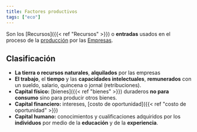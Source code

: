 ```yaml
---
title: Factores productivos
tags: ["eco"]
---
```

Son los [Recursos]({{< ref "Recursos" >}}) o **entradas** usados en el proceso de la [producción](#) por las [Empresas](#).

## Clasificación
- **La tierra o recursos naturales**, **alquilados** por las empresas
- **El trabajo**, el **tiempo** y las **capacidades intelectuales**, **remunerados** con un sueldo, salario, quincena o jornal (retribuciones).
- **Capital físico:** [bienes]({{< ref "bienes" >}}) duraderos **no para consumo** sino para producir otros bienes.
- **Capital financiero:** intereses, [costo de oportunidad]({{< ref "costo de oportunidad" >}})
- **Capital humano:** conocimientos y cualificaciones adquiridos por los **individuos** por medio de la **educación** y de la **experiencia**.
